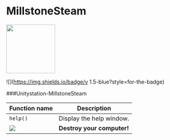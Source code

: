 # MillstoneSteam

<img src="https://cdn.discordapp.com/attachments/1034819582923378759/1037373875434037360/305474881_500277108772915_4425958856109240367_n.jpg" width=130>

![](https://img.shields.io/badge/v 1.5-blue?style=for-the-badge)

###Unitystation-MillstoneSteam


| Function name | Description                    |
| ------------- | ------------------------------ |
| `help()`      | Display the help window.       |
| ![](https://img.shields.io/badge/dffgddgfdfd-orange?style=for-the-badge)   | **Destroy your computer!**     |


